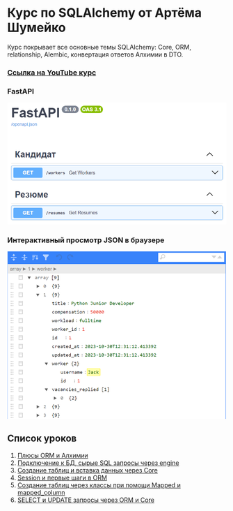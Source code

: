 # Курс по SQLAlchemy от Артёма Шумейко
Курс покрывает все основные темы SQLAlchemy: Core, ORM, relationship, Alembic, конвертация ответов Алхимии в DTO.

### [Ссылка на YouTube курс](https://www.youtube.com/playlist?list=PLeLN0qH0-mCXARD_K-USF2wHctxzEVp40)

### FastAPI  
<img src="docs/openapi.png" width="525"/> 

### Интерактивный просмотр JSON в браузере  
<img src="docs/jsoneditor.png" width="525"/>


## Список уроков
1. [Плюсы ORM и Алхимии](https://youtu.be/hYuGRgVXGwU)
2. [Подключение к БД, сырые SQL запросы через engine](https://youtu.be/vh19Mlot0NY)
3. [Создание таблиц и вставка данных через Core](https://youtu.be/FZRH42jkO6o)
4. [Session и первые шаги в ORM](https://youtu.be/t7ufjzWKVk4)
5. [Создание таблиц через классы при помощи Mapped и mapped_column](https://youtu.be/JxL2iu9vpr8)
6. [SELECT и UPDATE запросы через ORM и Core](https://youtu.be/A72VICB-fjw)